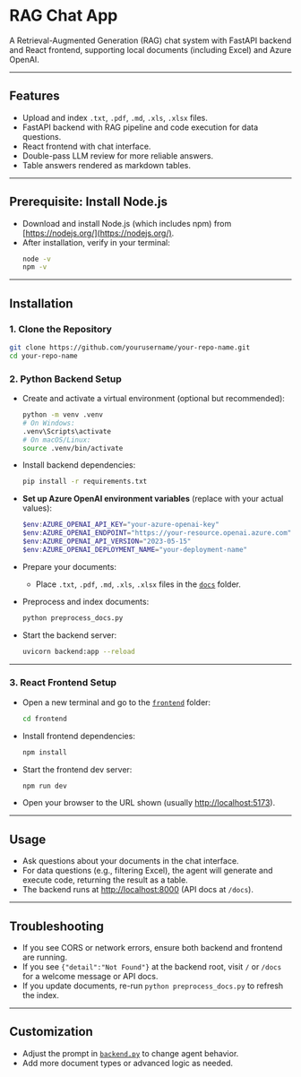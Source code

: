 # RAG Chat App

A Retrieval-Augmented Generation (RAG) chat system with FastAPI backend and React frontend, supporting local documents (including Excel) and Azure OpenAI.

---

## Features

- Upload and index `.txt`, `.pdf`, `.md`, `.xls`, `.xlsx` files.
- FastAPI backend with RAG pipeline and code execution for data questions.
- React frontend with chat interface.
- Double-pass LLM review for more reliable answers.
- Table answers rendered as markdown tables.

---

## Prerequisite: Install Node.js

- Download and install Node.js (which includes npm) from [https://nodejs.org/](https://nodejs.org/).
- After installation, verify in your terminal:
    ```bash
    node -v
    npm -v
    ```

---

## Installation

### 1. Clone the Repository

```bash
git clone https://github.com/yourusername/your-repo-name.git
cd your-repo-name
```

### 2. Python Backend Setup

- Create and activate a virtual environment (optional but recommended):

    ```bash
    python -m venv .venv
    # On Windows:
    .venv\Scripts\activate
    # On macOS/Linux:
    source .venv/bin/activate
    ```

- Install backend dependencies:

    ```bash
    pip install -r requirements.txt
    ```

- **Set up Azure OpenAI environment variables** (replace with your actual values):

    ```powershell
    $env:AZURE_OPENAI_API_KEY="your-azure-openai-key"
    $env:AZURE_OPENAI_ENDPOINT="https://your-resource.openai.azure.com"
    $env:AZURE_OPENAI_API_VERSION="2023-05-15"
    $env:AZURE_OPENAI_DEPLOYMENT_NAME="your-deployment-name"
    ```

- Prepare your documents:
    - Place `.txt`, `.pdf`, `.md`, `.xls`, `.xlsx` files in the [`docs`](docs) folder.

- Preprocess and index documents:

    ```bash
    python preprocess_docs.py
    ```

- Start the backend server:

    ```bash
    uvicorn backend:app --reload
    ```

---

### 3. React Frontend Setup

- Open a new terminal and go to the [`frontend`](frontend) folder:

    ```bash
    cd frontend
    ```

- Install frontend dependencies:

    ```bash
    npm install
    ```

- Start the frontend dev server:

    ```bash
    npm run dev
    ```

- Open your browser to the URL shown (usually [http://localhost:5173](http://localhost:5173)).

---

## Usage

- Ask questions about your documents in the chat interface.
- For data questions (e.g., filtering Excel), the agent will generate and execute code, returning the result as a table.
- The backend runs at [http://localhost:8000](http://localhost:8000) (API docs at `/docs`).

---

## Troubleshooting

- If you see CORS or network errors, ensure both backend and frontend are running.
- If you see `{"detail":"Not Found"}` at the backend root, visit `/` or `/docs` for a welcome message or API docs.
- If you update documents, re-run `python preprocess_docs.py` to refresh the index.

---

## Customization

- Adjust the prompt in [`backend.py`](backend.py) to change agent behavior.
- Add more document types or advanced logic as needed.


